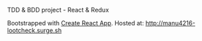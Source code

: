 TDD & BDD project - React & Redux

Bootstrapped with [Create React App](https://github.com/facebookincubator/create-react-app).
Hosted at: http://manu4216-lootcheck.surge.sh


